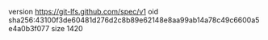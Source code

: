 version https://git-lfs.github.com/spec/v1
oid sha256:43100f3de60481d276d2c8b89e62148e8aa99ab14a78c49c6600a5e4a0b3f077
size 1420
